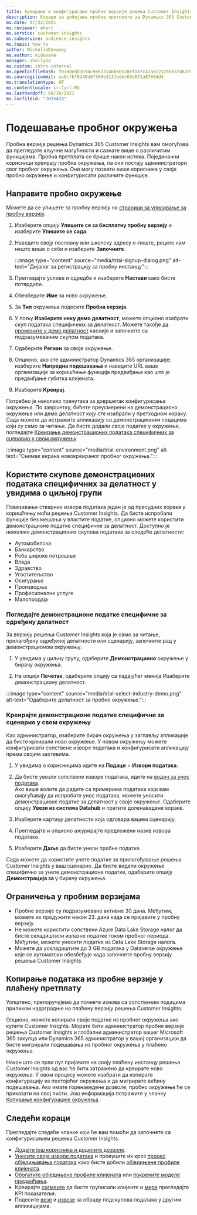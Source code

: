```yaml
---
title: Креирање и конфигурисање пробне верзије решења Customer Insights
description: Кораци за добијање пробне претплате за Dynamics 365 Customer Insights и његово конфигурисање.
ms.date: 07/22/2021
ms.reviewer: mhart
ms.service: customer-insights
ms.subservice: audience-insights
ms.topic: how-to
author: MichelleDevaney
ms.author: midevane
manager: shellyha
ms.custom: intro-internal
ms.openlocfilehash: f038dedd369ac9e623146b66528efa87c47a8c23769037d8709fa9b804a0b723
ms.sourcegitcommit: aa0cfbf6240a9f560e3131bdec63e051a8786dd4
ms.translationtype: HT
ms.contentlocale: sr-Cyrl-RS
ms.lasthandoff: 08/10/2021
ms.locfileid: "7035433"
---
```

# <a name="set-up-a-trial-environment"></a>Подешавање пробног окружења 

Пробна верзија решења Dynamics 365 Customer Insights вам омогућава да прегледате кључне могућности и сазнате више о различитим функцијама. Пробна претплата се брише након истека. Појединачни корисници креирају пробна окружења, па они постају администратори свог пробног окружења. Они могу позвати више корисника у своје пробно окружење и конфигурисати различите функције.

## <a name="create-a-trial-environment"></a>Направите пробно окружење

Можете да се упишете за пробну верзију на [страници за уписивање за пробну верзију](https://dynamics.microsoft.com/get-started/free-trial/?appname=customerinsights). 

1. Изаберите опцију **Упишите се за бесплатну пробну верзију** и изаберите **Упишите се сада**.

1. Наведите своју пословну или школску адресу е-поште, реците нам нешто више о себи и изаберите **Започните**.

   :::image type="content" source="media/trial-signup-dialog.png" alt-text="Дијалог за регистрацију за пробну инстанцу":::

1. Прегледајте услове и одредбе и изаберите **Настави** како бисте потврдили.

1. Обезбедите **Име** за ново окружење. 

1. За **Тип** окружења подесите **Пробна верзија**.

1. У пољу **Изаберите неку демо делатност**, можете опционо изабрати скуп података специфичних за делатност. Можете такође [да промените у демо делатност](#use-industry-specific-demo-data-sets-in-audience-insights) касније и започнете са подразумеваним скупом података.

1. Одаберите **Регион** за своје окружење.

1. Опционо, ако сте администратор Dynamics 365 организације: изаберите **Напредна подешавања** и наведите URL ваше организације за коришћење функција предвиђања као што је предвиђање губитка клијената. 

1. Изаберите **Креирај**. 

Потребно је неколико тренутака за довршетак конфигурисања окружења. По завршетку, бићете преусмерени на демонстрационо окружење или демо делатност коју сте изабрали у претходном кораку. Сада можете да истражите апликацију са демонстрационим подацима који су само за читање. Да бисте додали своје податке у окружење, погледајте [Креирање демонстрационих података специфичних за сценарио у свом окружењу](#create-scenario-specific-demo-data-in-your-own-environment).

:::image type="content" source="media/trial-environment.png" alt-text="Снимак екрана новокреираног пробног окружења.":::

## <a name="use-industry-specific-demo-data-sets-in-audience-insights"></a>Користите скупове демонстрационих података специфичних за делатност у увидима о циљној групи

Повезивање стварних извора података један је од пресудних корака у коришћењу моћи решења Customer Insights. Да бисте испробали функције без мешања у властите податке, опционо можете користити демонстрационе податке специфичне за делатност. Доступно је неколико демонстрационих скупова података за следеће делатности: 

-   Аутомобилска
-   Банкарство
-   Роба широке потрошње
-   Влада
-   Здравство
-   Угоститељство
-   Осигурање
-   Производња
-   Професионалне услуге
-   Малопродаја

### <a name="see-industry-specific-demo-data-in-trials"></a>Погледајте демонстрационе податке специфичне за одређену делатност

За верзију решења Customer Insights која је само за читање, прилагођену одређеној делатности или сценарију, започните рад у демонстрационом окружењу. 
 
1.  У увидима у циљну групу, одаберите **Демонстрационо** окружење у бирачу окружења.

2.  На опцији **Почетак**, одаберите опцију са падајућег менија Изаберите демонстрациону делатност.

:::image type="content" source="media/trial-select-industry-demo.png" alt-text="Одаберите делатност за пробно окружење.":::

### <a name="create-scenario-specific-demo-data-in-your-own-environment"></a>Креирајте демонстрационе податке специфичне за сценарио у свом окружењу

Као администратор, изаберите бирач окружења у заглављу апликације да бисте креирали ново окружење. У новом окружењу можете конфигурисати сопствене изворе података и конфигурисати апликацију према својим захтевима. 

1.  У увидима о корисницима идите на **Подаци** > **Извори података**.

2.  Да бисте увезли сопствене изворе података, идите на [водич за унос података](data-sources.md).     
   Ако више волите да радите са примерима података који вам омогућавају да испробате унос података, можете уносити демонстрационе податке за делатност у своје окружење. Одаберите опцију **Увези из система Datahub** и пратите доленаведене кораке.

3.  Изаберите картицу делатности која одговара вашем сценарију. 

4.  Прегледајте и опционо ажурирајте предложени назив извора података. 

5.  Изаберите **Даље** да бисте унели пробне податке. 

Сада можете да користите унете податке за прилагођавање решења Customer Insights у ваш сценарио. Да бисте видели окружење специфично за унете демонстрационе податке, одаберите опцију **Демонстрација за <Industry>** у бирачу окружења.

## <a name="limitations-in-trials"></a>Ограничења у пробним верзијама

- Пробне верзије су подразумевано активне 30 дана. Међутим, можете их продужити након 23. дана када се пријавите у пробну верзију.
- Не можете користити сопствени Azure Data Lake Storage налог да бисте складиштили излазне податке током пробног периода. Међутим, можете уносити податке из Data Lake Storage налога.
- Можете да ускладиштите до 3 GB података у Dataverse окружење које се аутоматски обезбеђује када започнете пробну верзију решења Customer Insights.

## <a name="copy-data-from-a-trial-to-a-paid-subscription"></a>Копирање података из пробне верзије у плаћену претплату

Уопштено, препоручујемо да почнете изнова са сопственим подацима приликом надоградње на плаћену верзију решења Customer Insights. 

Опционо, можете копирати своје податке из пробног окружења ако купите Customer Insights. Морате бити администратор пробне верзије решења Customer Insights и глобални администратор вашег Microsoft 365 закупца или Dynamics 365 администратор у вашој организацији да бисте мигрирали подешавања из пробног окружења у плаћено окружење. 

Након што се први пут пријавите на своју плаћену инстанцу решења Customer Insights од вас ће бити затражено да креирате ново окружење. У овом процесу можете изабрати да копирате конфигурацију из постојећег окружења и да мигрирате већину подешавања. Ако имате горенаведене дозволе, пробно окружење ће се приказати на овој листи. Још информација потражите у чланку [Копирање конфигурације окружења](manage-environments.md#copy-the-environment-configuration).

## <a name="next-steps"></a>Следећи кораци

Прегледајте следеће чланке који ће вам помоћи да започнете са конфигурисањем решења Customer Insights. 

- [Додајте још корисника и доделите дозволе](permissions.md).
- [Унесите своје изворе података](data-sources.md) и провуците их кроз [процес обједињавања података](data-unification.md) како бисте добили [обједињене профиле клијената](customer-profiles.md).
- [Обогатите обједињене профиле клијената](enrichment-hub.md) или [покрените моделе предвиђања](predictions-overview.md).
- Креирајте [сегменте](segments.md) да бисте груписали клијенте и [мере](measures.md) прегледајте KPI показатеље.
- Подесите [везе](connections.md) и [извозе](export-destinations.md) за обраду подскупова података у другим апликацијама.